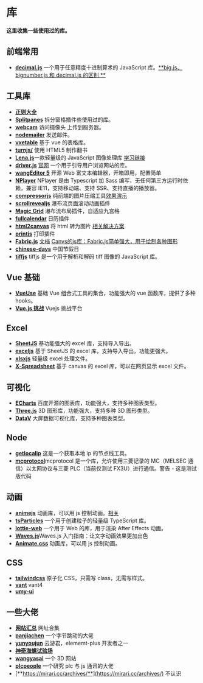 # 库

**这里收集一些使用过的库。**

## 前端常用
 - [**decimal.js**](https://github.com/shinuza/decimal-js) 一个用于任意精度十进制算术的 JavaScript 库。[**big.js、bignumber.js 和 decimal.js 的区别 **](https://www.cnblogs.com/caihongmin/p/17986687)

## 工具库

- [**正则大全**](https://any86.github.io/any-rule/)
- [**Splitpanes**](https://antoniandre.github.io/splitpanes/) 拆分窗格插件些使用过的库。
- [**webcam**](https://www.npmjs.com/package/webcamjs) 访问摄像头 上传到服务器。
- [**nodemailer**](https://www.nodemailer.com/) 发送邮件。
- [**vxetable**](https://vxetable.cn/#/start/install) 基于 vue 的表格库。
- [**turnjs/**](http://turnjs.com/) 使用 HTML5 制作翻书
- [**Lena.js**](https://www.fellipe.com/demos/lena-js/)一款轻量级的 JavaScript 图像处理库 [学习链接](https://blog.csdn.net/gitblog_00049/article/details/137766573)
- [**driver.js**](https://github.com/kamranahmedse/driver.js) [官网](https://driverjs.com/) 一个用于引导用户浏览网站的库。
- [**wangEditor 5**](https://www.wangeditor.com/) 开源 Web 富文本编辑器，开箱即用，配置简单
- [**NPlayer**](https://github.com/oyuyue/nplayer) NPlayer 是由 Typescript 加 Sass 编写，无任何第三方运行时依赖，兼容 IE11，支持移动端、支持 SSR、支持直播的播放器。
- [**compressorjs**](https://github.com/fengyuanchen/compressorjs) 纯前端的图片压缩工具[效果演示](https://fengyuanchen.github.io/compressorjs/)
- [**scrollrevealjs**](https://scrollrevealjs.org/) 瀑布流页面滚动动画插件
- [**Magic Grid**](https://github.com/e-oj/Magic-Grid) 瀑布流布局插件，自适应九宫格
- [**fullcalendar**](https://fullcalendar.io/docs) 日历插件
- [**html2canvas**](https://html2canvas.hertzen.com/) 将 html 转为图片 [相关解决方案](http://www.flerken.cn/programInfo/1165.html)
- [**printjs**](https://printjs.crabbly.com/) 打印插件
- [**Fabric.js**](https://fabricjs.com/) [文档](https://www.wenjiangs.com/doc/quick-get-start) [Canvs的js库：Fabric.js简单强大，用于绘制各种图形](https://baijiahao.baidu.com/s?id=1785850109465867365&wfr=spider&for=pc)
- [**chinese-days**](https://www.npmjs.com/package/chinese-days?activeTab=readme) 中国节假日
- [**tiffjs**](https://seikichi.github.io/tiff.js/) tiffjs 是一个用于解析和解码 tiff 图像的 JavaScript 库。

## Vue 基础

- [**VueUse**](https://vueuse.nodejs.cn/#google_vignette) 基础 Vue 组合式工具的集合，功能强大的 vue 函数库，提供了多种 hooks。
- [**Vue.js 挑战**](https://cn-vuejs-challenges.netlify.app/) Vuejs 挑战平台

## Excel

- [**SheetJS**](https://xlsx.nodejs.cn/docs/) 基功能强大的 excel 库，支持导入导出。
- [**exceljs**](https://github.com/exceljs/exceljs) 基于 SheetJS 的 excel 库，支持导入导出，功能更强大。
- [**xlsxjs**](https://github.com/SheetJS/sheetjs) 轻量级 excel 处理文件。
- [**X-Spreadsheet**](https://hondrytravis.com/x-spreadsheet-doc/guide/#cdn) 基于 canvas 的 excel 库，可以在网页显示 excel 文件。

## 可视化

- [**ECharts**](https://echarts.apache.org/zh/index.html) 百度开源的图表库，功能强大，支持多种图表类型。
- [**Three.js**](https://threejs.org/) 3D 图形库，功能强大，支持多种 3D 图形类型。
- [**DataV**](http://datav.jiaminghi.com/) 大屏数据可视化库，支持多种图表类型。

## Node

- [**getlocalip**](https://www.npmjs.com/package/getlocalip) 这是一个获取本地 ip 的节点线工具。
- [**mcprotocol**](https://www.npmjs.com/package/mcprotocol#initiate-connection)mcprotocol 是一个库，允许使用三菱记录的 MC（MELSEC 通信）以太网协议与三菱 PLC（当前仅测试 FX3U）进行通信。警告 - 这是测试版代码

## 动画

- [**animejs**](https://animejs.com/documentation/#array) 动画库，可以用 js 控制动画。[相关](https://animista.net/play/basic/rotate-90)
- [**tsParticles**](https://github.com/tsparticles/tsparticles) 一个用于创建粒子的轻量级 TypeScript 库。
- [**lottie-web**](https://github.com/airbnb/lottie-web) 一个用于 Web 的库，用于渲染 After Effects 动画。
- [**Waves.js**](https://www.showapi.com/news/article/66ecda494ddd79f11a105f6a)Waves.js 入门指南：让文字动画效果更加出色
- [**Animate.css**](https://animate.style/) 动画库，可以用 js 控制动画。

## CSS

- [**tailwindcss**](https://www.tailwindcss.cn/) 原子化 CSS，只需写 class，无需写样式。
- [**vant**](https://vant-ui.github.io/vant/#/zh-CN) vant4
- [**umy-ui**](http://www.umyui.com/)

## 一些大佬

- [**网站汇总**](https://www.kancloud.cn/pan123456/web_count/3182391) 网址合集
- [**panjiachen**](https://panjiachen.github.io/awesome-bookmarks/repository/) 一个字节跳动的大佬
- [**yunyoujun**](https://www.yunyoujun.cn/projects/) 云游君，elememt-plus 开发者之一
- [**神奇海螺试验场**](https://lab.magiconch.com/)
- [**wangyasai**](https://wangyasai.github.io/) 一个 3D 网站
- [**plcpeople**](https://github.com/plcpeople) 一个研究 plc 与 js 通讯的大佬
- [**https://mirari.cc/archives/**](https://mirari.cc/archives/) 不认识
